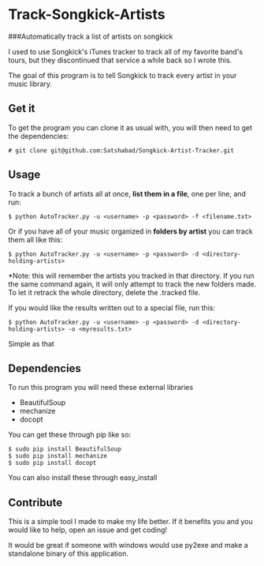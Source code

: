 # Track-Songkick-Artists


###Automatically track a list of artists on songkick

I used to use Songkick's iTunes tracker to track all of my favorite band's tours, but they discontinued that service a while back so I wrote this.

The goal of this program is to tell Songkick to track every artist in your music library.

## Get it

To get the program you can clone it as usual with, you will then need to get the dependencies:

    # git clone git@github.com:Satshabad/Songkick-Artist-Tracker.git
    
## Usage

To track a bunch of artists all at once, **list them in a file**, one per line, and run:

    $ python AutoTracker.py -u <username> -p <password> -f <filename.txt> 
    
Or if you have all of your music organized in **folders by artist** you can track them all like this:

    $ python AutoTracker.py -u <username> -p <password> -d <directory-holding-artists>
    
*Note: this will remember the artists you tracked in that directory. If you run the same command again, 
it will only attempt to track the new folders made. To let it retrack the whole directory, delete the .tracked file.
    
If you would like the results written out to a special file, run this:

    $ python AutoTracker.py -u <username> -p <password> -d <directory-holding-artists> -o <myresults.txt>

Simple as that

## Dependencies

To run this program you will need these external libraries

* BeautifulSoup
* mechanize
* docopt

You can get these through pip like so:

    $ sudo pip install BeautifulSoup
    $ sudo pip install mechanize
    $ sudo pip install docopt
    
You can also install these through easy_install

## Contribute

This is a simple tool I made to make my life better.
If it benefits you and you would like to help, open an issue and get coding!

It would be great if someone with windows would use py2exe and make a standalone binary of this application.

